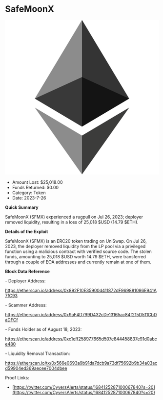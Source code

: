 # SafeMoonX
![SafeMoonX](/rektimages/SafeMoonX-Rugpull.png)
- Amount Lost: $25,018.00
- Funds Returned: $0.00
- Category: Token
- Date: 2023-7-26

**Quick Summary**

SafeMoonX (SFMX) experienced a rugpull on Jul 26, 2023; deployer removed liquidity, resulting in a loss of 25,018 $USD (14.79 $ETH).

  


 **Details of the Exploit**

SafeMoonX (SFMX) is an ERC20 token trading on UniSwap. On Jul 26, 2023, the deployer removed liquidity from the LP pool via a privileged function using a malicious contract with verified source code. The stolen funds, amounting to 25,018 $USD worth 14.79 $ETH, were transferred through a couple of EOA addresses and currently remain at one of them.

  


 **Block Data Reference**

\- Deployer Address:

  https://etherscan.io/address/0x892F10E35900d411872dF969881086E941A7fC93

  


\- Scammer Address:

  https://etherscan.io/address/0x9aF4D799D432cDe13165ac84f215D511CbDaDFCf

  


\- Funds Holder as of August 18, 2023:

  https://etherscan.io/address/0xc1eff258977665d507e844458837e91d0abce480

  


\- Liquidity Removal Transaction:

https://etherscan.io/tx/0x566e0693a9b91da7dcb9a73df75692b9b34a03acd59904ed369aecee7004dbee


Proof Links:
- [https://twitter.com/CyversAlerts/status/1684125287100067840?s=20](https://twitter.com/CyversAlerts/status/1684125287100067840?s=20)


